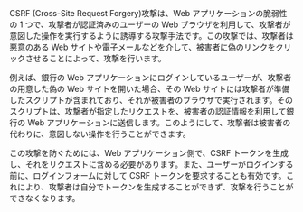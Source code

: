 CSRF (Cross-Site Request Forgery)攻撃は、Web アプリケーションの脆弱性の 1 つで、攻撃者が認証済みのユーザーの Web ブラウザを利用して、攻撃者が意図した操作を実行するように誘導する攻撃手法です。この攻撃では、攻撃者は悪意のある Web サイトや電子メールなどを介して、被害者に偽のリンクをクリックさせることによって、攻撃を行います。

例えば、銀行の Web アプリケーションにログインしているユーザーが、攻撃者の用意した偽の Web サイトを開いた場合、その Web サイトには攻撃者が準備したスクリプトが含まれており、それが被害者のブラウザで実行されます。そのスクリプトは、攻撃者が指定したリクエストを、被害者の認証情報を利用して銀行の Web アプリケーションに送信します。このようにして、攻撃者は被害者の代わりに、意図しない操作を行うことができます。

この攻撃を防ぐためには、Web アプリケーション側で、CSRF トークンを生成し、それをリクエストに含める必要があります。また、ユーザーがログインする前に、ログインフォームに対して CSRF トークンを要求することも有効です。これにより、攻撃者は自分でトークンを生成することができず、攻撃を行うことができなくなります。
